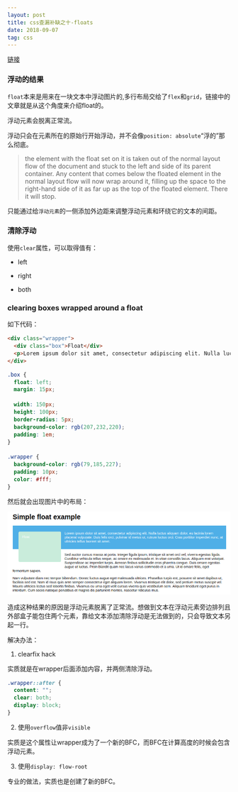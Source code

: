 ```yaml
---
layout: post
title: css查漏补缺之十-floats
date: 2018-09-07
tag: css
---
```


[链接](https://developer.mozilla.org/en-US/docs/Learn/CSS/CSS_layout/Floats)

### 浮动的结果

`float`本来是用来在一块文本中浮动图片的,多行布局交给了`flex`和`grid`，链接中的文章就是从这个角度来介绍float的。

浮动元素会脱离正常流。

浮动只会在元素所在的原始行开始浮动，并不会像`position: absolute`“浮的”那么彻底。

>the element with the float set on it is taken out of the normal layout flow of the document and stuck to the left and side of its parent container. Any content that comes below the floated element in the normal layout flow will now wrap around it, filling up the space to the right-hand side of it as far up as the top of the floated element. There it will stop.

只能通过给`浮动元素`的一侧添加外边距来调整浮动元素和环绕它的文本的间距。

<!-- more -->

### 清除浮动

使用`clear`属性，可以取得值有：

- left

- right

- both

### clearing boxes wrapped around a float

如下代码：

```html
<div class="wrapper">
  <div class="box">Float</div>
  <p>Lorem ipsum dolor sit amet, consectetur adipiscing elit. Nulla luctus aliquam dolor, eu lacinia lorem placerat vulputate. Duis felis orci, pulvinar id metus ut, rutrum luctus orci. Cras porttitor imperdiet nunc, at ultricies tellus laoreet sit amet. </p>
</div>
```
```css
.box {
  float: left;
  margin: 15px;

  width: 150px;
  height: 100px;
  border-radius: 5px;
  background-color: rgb(207,232,220);
  padding: 1em;
}

.wrapper {
  background-color: rgb(79,185,227);
  padding: 10px;
  color: #fff; 
}
```
然后就会出现图片中的布局：

![clearing-box](/images/css/clearing-box.png)

造成这种结果的原因是浮动元素脱离了正常流。想做到文本在浮动元素旁边排列且外部盒子能包住两个元素，靠给文本添加清除浮动是无法做到的，只会导致文本另起一行。

解决办法：

1. clearfix hack

实质就是在wrapper后面添加内容，并两侧清除浮动。

```css
.wrapper::after {
  content: "";
  clear: both;
  display: block;
}
```

2. 使用`overflow`值非`visible`

实质是这个属性让wrapper成为了一个新的BFC，而BFC在计算高度的时候会包含浮动元素。

3. 使用`display: flow-root`

专业的做法，实质也是创建了新的BFC。
